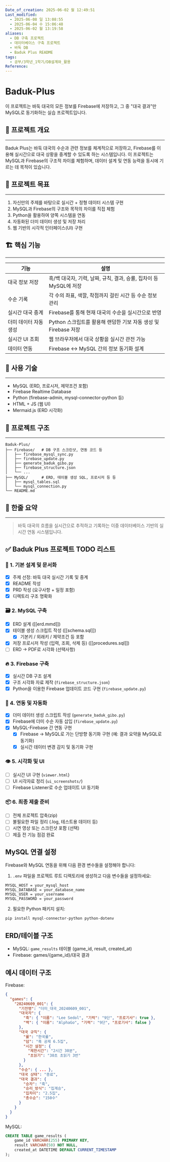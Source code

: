```yaml
---
Date_of_creation: 2025-06-02 월 12:49:51
Last_modified:
  - 2025-06-08 일 13:08:55
  - 2025-06-04 수 15:06:48
  - 2025-06-02 월 13:19:58
aliases:
  - DB 구축 프로젝트
  - 데이터베이스 구축 프로젝트
  - 바둑 DB
  - Baduk Plus README
tags:
  - 공부/3학년_1학기/DB설계와_활용
Reference: 
---
```

# Baduk-Plus

이 프로젝트는 바둑 대국의 모든 정보를 Firebase에 저장하고, 그 중 "대국 결과"만 MySQL로 동기화하는 실습 프로젝트입니다.

## 📘 프로젝트 개요
---
Baduk Plus는 바둑 대국의 수순과 관련 정보를 체계적으로 저장하고, Firebase를 이용해 실시간으로 대국 상황을 중계할 수 있도록 하는 시스템입니다.
이 프로젝트는 MySQL과 Firebase의 구조적 차이를 체험하며, 데이터 설계 및 연동 능력을 동시에 기르는 데 목적이 있습니다.

## 🧠 프로젝트 목표
---
1. 자신만의 주제를 바탕으로 실시간 + 정형 데이터 시스템 구현
2. MySQL과 Firebase의 구조와 목적의 차이를 직접 체험
3. Python을 활용하여 양쪽 시스템을 연동
4. 자동화된 더미 데이터 생성 및 저장 처리
5. 웹 기반의 시각적 인터페이스(UI) 구현

## 🏗️ 핵심 기능
---

| 기능                    | 설명                                                                 |
|-------------------------|----------------------------------------------------------------------|
| 대국 정보 저장          | 흑/백 대국자, 기력, 날짜, 규칙, 결과, 승률, 집차이 등 MySQL에 저장 |
| 수순 기록               | 각 수의 좌표, 색깔, 착점까지 걸린 시간 등 수순 정보 관리            |
| 실시간 대국 중계        | Firebase를 통해 현재 대국의 수순을 실시간으로 반영                  |
| 더미 데이터 자동 생성   | Python 스크립트를 활용해 랜덤한 기보 자동 생성 및 Firebase 저장     |
| 실시간 UI 조회          | 웹 브라우저에서 대국 상황을 실시간 관전 가능                        |
| 데이터 연동             | Firebase ↔ MySQL 간의 정보 동기화 설계                              |

## 🔧 사용 기술
---
- MySQL (ERD, 프로시저, 제약조건 포함)
- Firebase Realtime Database
- Python (firebase-admin, mysql-connector-python 등)
- HTML + JS (웹 UI)
- Mermaid.js (ERD 시각화)

## 📁 프로젝트 구조
---
```
Baduk-Plus/
├── Firebase/   # DB 구조 스크린샷, 연동 코드 등
│   ├── firebase_mysql_sync.py
│   ├── firebase_update.py
│   ├── generate_baduk_gibo.py
│   ├── firebase_structure.json
│   └── ...
├── MySQL/      # ERD, 테이블 생성 SQL, 프로시저 등 등
│   ├── mysql_tables.sql
│   └── mysql_connection.py
└── README.md
```

## 💬 한줄 요약
---
> 바둑 대국의 흐름을 실시간으로 추적하고 기록하는 이중 데이터베이스 기반의 실시간 연동 시스템입니다.

## ✅ Baduk Plus 프로젝트 TODO 리스트

### 🧩 1. 기본 설계 및 문서화
- [x] 주제 선정: 바둑 대국 실시간 기록 및 중계
- [x] README 작성
- [x] PRD 작성 (요구사항 + 일정 포함)
- [x] 디렉토리 구조 명확화

### 🗃️ 2. MySQL 구축
- [x] ERD 설계 ([[erd.mmd]])
- [x] 테이블 생성 스크립트 작성 ([[schema.sql]])
	- [x] 기본키 / 외래키 / 제약조건 등 포함
- [x] 저장 프로시저 작성 (입력, 조회, 삭제 등) ([[procedures.sql]])
- [ ] ERD → PDF로 시각화 (선택사항)

### 🔥 3. Firebase 구축
- [x] 실시간 DB 구조 설계
- [x] 구조 시각화 자료 제작 (`firebase_structure.json`)
- [x] Python을 이용한 Firebase 업데이트 코드 구현 (`firebase_update.py`)

### 🔄 4. 연동 및 자동화
- [x] 더미 데이터 생성 스크립트 작성 (`generate_baduk_gibo.py`)
- [x] Firebase에 더미 수순 자동 삽입 (`firebase_update.py`)
- [x] MySQL-Firebase 간 연동 구현
  - [x] Firebase -> MySQL로 가는 단방향 동기화 구현 (예: 결과 요약을 MySQL로 동기화)
  - [x] 실시간 데이터 변경 감지 및 동기화 구현

### 👁️ 5. 시각화 및 UI
- [ ] 실시간 UI 구현 (`viewer.html`)
- [ ] UI 시각자료 정리 (`ui_screenshots/`)
- [ ] Firebase Listener로 수순 업데이트 UI 동기화

### 📦 6. 최종 제출 준비
- [ ] 전체 프로젝트 압축(zip)
- [ ] 불필요한 파일 정리 (.log, 테스트용 데이터 등)
- [ ] 시연 영상 또는 스크린샷 포함 (선택)
- [ ] 제출 전 기능 점검 완료

## MySQL 연결 설정

Firebase와 MySQL 연동을 위해 다음 환경 변수들을 설정해야 합니다:

1. `.env` 파일을 프로젝트 루트 디렉토리에 생성하고 다음 변수들을 설정하세요:

```
MYSQL_HOST = your_mysql_host
MYSQL_DATABASE = your_database_name
MYSQL_USER = your_username
MYSQL_PASSWORD = your_password
```

2. 필요한 Python 패키지 설치:
```bash
pip install mysql-connector-python python-dotenv
```

## ERD/테이블 구조

- MySQL: `game_results` 테이블 (game_id, result, created_at)
- Firebase: games/{game_id}/대국 결과

## 예시 데이터 구조

Firebase:
```json
{
  "games": {
    "20240609_001": {
      "기전명": "더미_대국_20240609_001",
      "대국자": {
        "흑": { "이름": "Lee Sedol", "기력": "9단", "프로기사": true },
        "백": { "이름": "AlphaGo", "기력": "9단", "프로기사": false }
      },
      "대국 규칙": {
        "룰": "한국룰",
        "덤": "흑 공제 6.5집",
        "시간 설정": {
          "제한시간": "2시간 30분",
          "초읽기": "30초 초읽기 3번"
        }
      },
      "수순": { ... },
      "대국 상태": "종료",
      "대국 결과": {
        "승자": "흑",
        "승리_방식": "집계승",
        "집차이": "2.5집",
        "총수순": "150수"
      }
    }
  }
}
```

MySQL:
```sql
CREATE TABLE game_results (
    game_id VARCHAR(255) PRIMARY KEY,
    result VARCHAR(50) NOT NULL,
    created_at DATETIME DEFAULT CURRENT_TIMESTAMP
);
```
